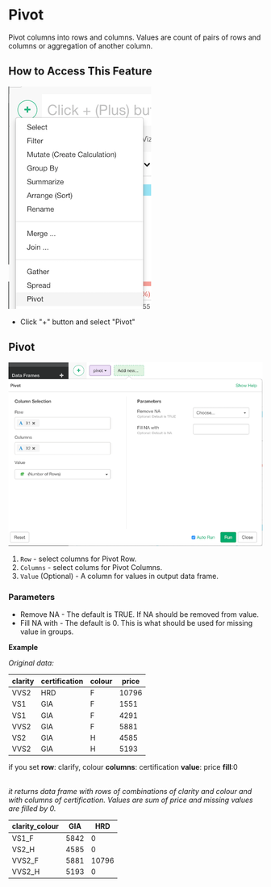 # Pivot

Pivot columns into rows and columns. Values are count of pairs of rows and columns or aggregation of another column.

## How to Access This Feature

![](images/command-pivot-menu.png)

* Click "+" button and select "Pivot" 


## Pivot

![](images/pivot.png)

1. `Row` - select columns for Pivot Row.
2. `Columns`  - select colums for Pivot Columns.
3. `Value` (Optional) - A column for values in output data frame.

### Parameters

* Remove NA - The default is TRUE. If NA should be removed from value.
* Fill NA with - The default is 0. This is what should be used for missing value in groups.

<p>
<strong>Example</strong>
</p>
<p><em>Original data:</em>  </p>
<table><thead><tr><th style=\"text-align: left\">clarity</th>
<th style=\"text-align: left\">certification</th>
<th style=\"text-align: left\">colour</th><th style=\"text-align: right\">price</th></tr>
</thead><tbody><tr><td style=\"text-align: left\">VVS2</td><td style=\"text-align: left\">HRD</td>  <td style=\"text-align: left\">F</td><td style=\"text-align: right\">10796</td></tr><tr><td style=\"text-align: left\">VS1</td><td style=\"text-align: left\">GIA</td>  <td style=\"text-align: left\">F</td><td style=\"text-align: right\">1551</td></tr><tr><td style=\"text-align: left\">VS1</td>  <td style=\"text-align: left\">GIA</td>  <td style=\"text-align: left\">F</td>  <td style=\"text-align: right\">4291</td></tr>  <tr>  <td style=\"text-align: left\">VVS2</td>  <td style=\"text-align: left\">GIA</td>  <td style=\"text-align: left\">F</td>  <td style=\"text-align: right\">5881</td>  </tr>  <tr>  <td style=\"text-align: left\">VS2</td>  <td style=\"text-align: left\">GIA</td>  <td style=\"text-align: left\">H</td>  <td style=\"text-align: right\">4585</td>  </tr>  <tr>  <td style=\"text-align: left\">VVS2</td>  <td style=\"text-align: left\">GIA</td>  <td style=\"text-align: left\">H</td>  <td style=\"text-align: right\">5193</td>  </tr>  </tbody></table>    

<p> if you set <strong>row</strong>: clarify, colour <strong>columns</strong>: certification <strong>value</strong>: price <strong>fill</strong>:0

<br>  <em>it returns data frame with rows of combinations of clarity and colour and with columns of certification. Values are sum of price and missing values are filled by 0.</em></p>

<table><thead>  <tr>  <th style=\"text-align: left\">clarity_colour</th>  <th style=\"text-align: right\">GIA</th>  <th style=\"text-align: right\">HRD</th>  </tr>  </thead><tbody>  <tr>  <td style=\"text-align: left\">VS1_F</td>  <td style=\"text-align: right\">5842</td>  <td style=\"text-align: right\">0</td>  </tr>  <tr>  <td style=\"text-align: left\">VS2_H</td>  <td style=\"text-align: right\">4585</td>  <td style=\"text-align: right\">0</td>  </tr>  <tr>  <td style=\"text-align: left\">VVS2_F</td>  <td style=\"text-align: right\">5881</td>  <td style=\"text-align: right\">10796</td>  </tr>  <tr>  <td style=\"text-align: left\">VVS2_H</td>  <td style=\"text-align: right\">5193</td>  <td style=\"text-align: right\">0</td>  </tr>  </tbody></table>  
